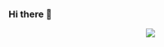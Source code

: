 ### Hi there 👋

<div align="center">
<img src="https://github-readme-streak-stats.herokuapp.com?user=ANDYOUKNOWHY&theme=tokyonight&hide_border=true&date_format=j%2Fn%5B%2FY%5D&mode=weekly"></img>
</div>
